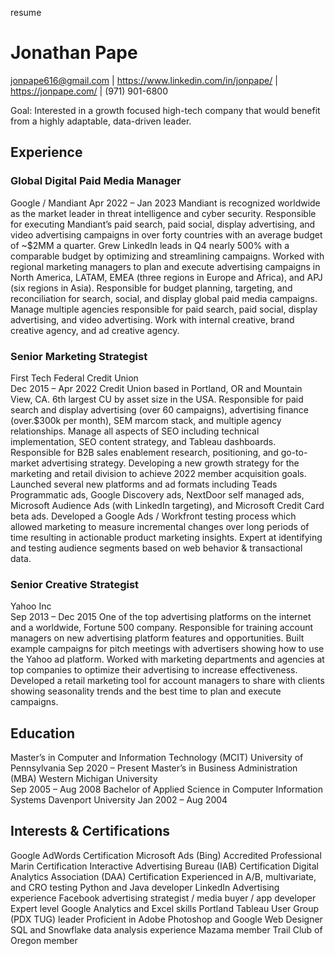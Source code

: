 resume
# Jonathan Pape
jonpape616@gmail.com | https://www.linkedin.com/in/jonpape/ | https://jonpape.com/ | (971) 901-6800


Goal: Interested in a growth focused high-tech company that would benefit from a highly adaptable, data-driven leader.

## Experience
### Global Digital Paid Media Manager
Google / Mandiant
Apr 2022 – Jan 2023
Mandiant is recognized worldwide as the market leader in threat intelligence and cyber security.
Responsible for executing Mandiant’s paid search, paid social, display advertising, and video advertising campaigns in over forty countries with an average budget of ~$2MM a quarter.
Grew LinkedIn leads in Q4 nearly 500% with a comparable budget by optimizing and streamlining campaigns.
Worked with regional marketing managers to plan and execute advertising campaigns in North America, LATAM, EMEA (three regions in Europe and Africa), and APJ (six regions in Asia).
Responsible for budget planning, targeting, and reconciliation for search, social, and display global paid media campaigns. 
Manage multiple agencies responsible for paid search, paid social, display advertising, and video advertising.  Work with internal creative, brand creative agency, and ad creative agency.

### Senior Marketing Strategist
First Tech Federal Credit Union 				
Dec 2015 – Apr 2022
Credit Union based in Portland, OR and Mountain View, CA. 6th largest CU by asset size in the USA. 
Responsible for paid search and display advertising (over 60 campaigns), advertising finance (over.$300k per month), SEM marcom stack, and multiple agency relationships.
Manage all aspects of SEO including technical implementation, SEO content strategy, and Tableau dashboards.
Responsible for B2B sales enablement research, positioning, and go-to-market advertising strategy.
Developing a new growth strategy for the marketing and retail division to achieve 2022 member acquisition goals.
Launched several new platforms and ad formats including Teads Programmatic ads, Google Discovery ads, NextDoor self managed ads, Microsoft Audience Ads (with LinkedIn targeting), and Microsoft Credit Card beta ads. 
Developed a Google Ads / Workfront testing process which allowed marketing to measure incremental changes over long periods of time resulting in actionable product marketing insights.
Expert at identifying and testing audience segments based on web behavior & transactional data.

### Senior Creative Strategist
Yahoo Inc							
Sep 2013 – Dec 2015
One of the top advertising platforms on the internet and a worldwide, Fortune 500 company. 
Responsible for training account managers on new advertising platform features and opportunities.
Built example campaigns for pitch meetings with advertisers showing how to use the Yahoo ad platform.
Worked with marketing departments and agencies at top companies to optimize their advertising to increase effectiveness.
Developed a retail marketing tool for account managers to share with clients showing seasonality trends and the best time to plan and execute campaigns.

## Education 
Master’s in Computer and Information Technology (MCIT)
University of Pennsylvania
Sep 2020 – Present 
Master’s in Business Administration (MBA)
Western Michigan University		
Sep 2005 – Aug 2008 
Bachelor of Applied Science in Computer Information Systems
Davenport University
Jan 2002 – Aug 2004  

## Interests & Certifications
Google AdWords Certification 
Microsoft Ads (Bing) Accredited Professional 
Marin Certification 
Interactive Advertising Bureau (IAB) Certification
Digital Analytics Association (DAA) Certification
Experienced in A/B, multivariate, and CRO testing
Python and Java developer
LinkedIn Advertising experience
Facebook advertising strategist / media buyer / app developer
Expert level Google Analytics and Excel skills
Portland Tableau User Group (PDX TUG) leader
Proficient in Adobe Photoshop and Google Web Designer
SQL and Snowflake data analysis experience
Mazama member
Trail Club of Oregon member
